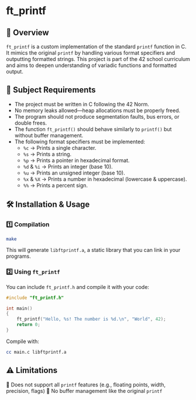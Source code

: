 # ft_printf

## 📌 Overview

`ft_printf` is a custom implementation of the standard `printf` function in C. It mimics the original `printf` by handling various format specifiers and outputting formatted strings. This project is part of the 42 school curriculum and aims to deepen understanding of variadic functions and formatted output.

## 📜 Subject Requirements
- The project must be written in C following the 42 Norm.
- No memory leaks allowed—heap allocations must be properly freed.
- The program should not produce segmentation faults, bus errors, or double frees.
- The function `ft_printf()` should behave similarly to `printf()` but without buffer management.
- The following format specifiers must be implemented:
  - `%c` → Prints a single character.
  - `%s` → Prints a string.
  - `%p` → Prints a pointer in hexadecimal format.
  - `%d` & `%i` → Prints an integer (base 10).
  - `%u` → Prints an unsigned integer (base 10).
  - `%x` & `%X` → Prints a number in hexadecimal (lowercase & uppercase).
  - `%%` → Prints a percent sign.

## 🛠️ Installation & Usage

### 1️⃣ Compilation
```sh
make
```
This will generate `libftprintf.a`, a static library that you can link in your programs.

### 2️⃣ Using `ft_printf`
You can include `ft_printf.h` and compile it with your code:
```c
#include "ft_printf.h"

int main()
{
    ft_printf("Hello, %s! The number is %d.\n", "World", 42);
    return 0;
}
```
Compile with:
```sh
cc main.c libftprintf.a
```

## ⚠️ Limitations
🚫 Does not support all `printf` features (e.g., floating points, width, precision, flags)
🚫 No buffer management like the original `printf`

